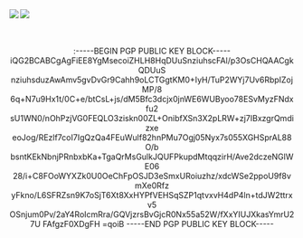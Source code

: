 <div align="center">

<img align="left" src="https://github-readme-stats.vercel.app/api?username=Q7i&count_private=true&show_icons=true&theme=dark" />

<img align="left" src="https://github-readme-stats.vercel.app/api/top-langs/?username=Q7i&theme=dark&hide=html" />

</div>
<br>
<br>
<br>
<div align="center">

<p>

:-----BEGIN PGP PUBLIC KEY BLOCK-----
iQG2BCABCgAgFiEE8YgMsecoiZHLH8HqDUuSnziuhscFAl/p3OsCHQAACgkQDUuS
nziuhsduzAwAmv5gvDvGr9Cahh9oLCTGgtKM0+IyH/TuP2WYj7Uv6RbpIZojMP/8
6q+N7u9Hx1t/0C+e/btCsL+js/dM5Bfc3dcjx0jnWE6WUByoo78ESvMyzFNdxfu2
sU1WN0/nOhPzjVG0FEQLO3ziskn00ZL+OnibfXSn3X2pLRW+zj7IBxzgrQmdizxe
eoJog/REzlf7coI7IgQzQa4FEuWulf82hnPMu7Ogj05Nyx7s055XGHSprAL88O/b
bsntKEkNbnjPRnbxbKa+TgaQrMsGulkJQUFPkupdMtqqzirH/Ave2dczeNGlWE06
28/i+C8FOoWYXZk0U0OeChFpOSJD3eSmxURoiuzhz/xdcWSe2ppoU9f8vmXe0Rfz
yFkno/L6SFRZsn9K7oSjT6Xt8XxHYPfVEHSqSZP1qtvxvH4dP4ln+tdJW2ttrxv5
OSnjum0Pv/2aY4RoIcmRra/GQVjzrsBvGjcR0Nx55a52W/fXxYIUJXkasYmrU27U
FAfgzF0XDgFH
=qoiB
-----END PGP PUBLIC KEY BLOCK-----

</p>
</div>
